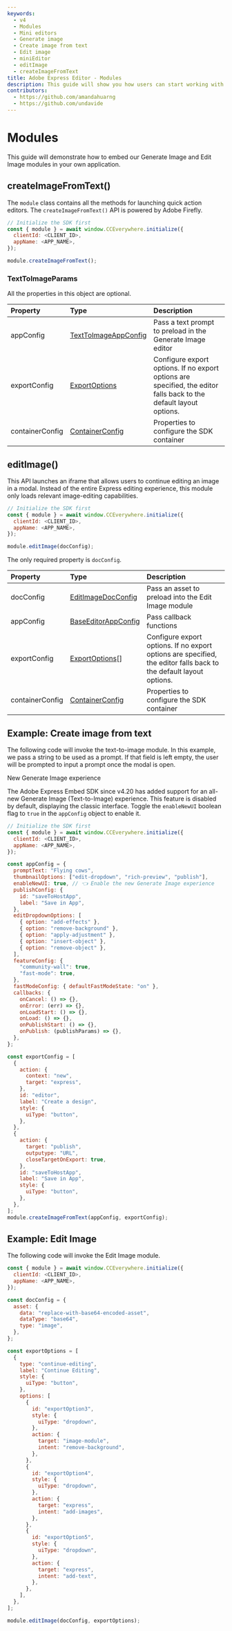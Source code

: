 ```yaml
---
keywords:
  - v4
  - Modules
  - Mini editors
  - Generate image
  - Create image from text
  - Edit image
  - miniEditor
  - editImage
  - createImageFromText
title: Adobe Express Editor - Modules
description: This guide will show you how users can start working with the SDK's editing modules
contributors:
  - https://github.com/amandahuarng
  - https://github.com/undavide
---
```


# Modules

This guide will demonstrate how to embed our Generate Image and Edit Image modules in your own application.

## createImageFromText()

The `module` class contains all the methods for launching quick action editors. The `createImageFromText()` API is powered by Adobe Firefly.

```js
// Initialize the SDK first
const { module } = await window.CCEverywhere.initialize({
  clientId: <CLIENT_ID>,
  appName: <APP_NAME>,
});

module.createImageFromText();
```

### TextToImageParams

All the properties in this object are optional.

| Property        | Type                                                                                                        | Description                                                                                                        |
| :-------------- | :---------------------------------------------------------------------------------------------------------- | :----------------------------------------------------------------------------------------------------------------- |
| appConfig       | [TextToImageAppConfig](../../v4/shared/src/types/module/AppConfig.types/interfaces/TextToImageAppConfig.md) | Pass a text prompt to preload in the Generate Image editor                                                         |
| exportConfig    | [ExportOptions](../../v4/shared/src/types/ExportConfig.types/type-aliases/ExportOptions.md)                 | Configure export options. If no export options are specified, the editor falls back to the default layout options. |
| containerConfig | [ContainerConfig](../../v4/shared/src/types/ContainerConfig.types/type-aliases/ContainerConfig.md)          | Properties to configure the SDK container                                                                          |

## editImage()

This API launches an iframe that allows users to continue editing an image in a modal. Instead of the entire Express editing experience, this module only loads relevant image-editing capabilities.

```js
// Initialize the SDK first
const { module } = await window.CCEverywhere.initialize({
  clientId: <CLIENT_ID>,
  appName: <APP_NAME>,
});

module.editImage(docConfig);
```

The only required property is `docConfig`.

| Property        | Type                                                                                                        | Description                                                                                                        |
| :-------------- | :---------------------------------------------------------------------------------------------------------- | :----------------------------------------------------------------------------------------------------------------- |
| docConfig       | [EditImageDocConfig](../../v4/shared/src/types/module/DocConfig.types/interfaces/EditImageDocConfig.md)     | Pass an asset to preload into the Edit Image module                                                                |
| appConfig       | [BaseEditorAppConfig](../../v4/v4/shared/src/types/module/AppConfig.types/interfaces/EditImageAppConfig.md) | Pass callback functions                                                                                            |
| exportConfig    | [ExportOptions](../../v4/shared/src/types/ExportConfig.types/type-aliases/ExportOptions.md)[]               | Configure export options. If no export options are specified, the editor falls back to the default layout options. |
| containerConfig | [ContainerConfig](../../v4/shared/src/types/ContainerConfig.types/type-aliases/ContainerConfig.md)          | Properties to configure the SDK container                                                                          |

## Example: Create image from text

The following code will invoke the text-to-image module. In this example, we pass a string to be used as a prompt. If that field is left empty, the user will be prompted to input a prompt once the modal is open.

<InlineAlert variant="info" slots="header, text1" />

New Generate Image experience

The Adobe Express Embed SDK since v4.20 has added support for an all-new Generate Image (Text-to-Image) experience. This feature is disabled by default, displaying the classic interface. Toggle the `enableNewUI` boolean flag to `true` in the `appConfig` object to enable it.

```js
// Initialize the SDK first
const { module } = await window.CCEverywhere.initialize({
  clientId: <CLIENT_ID>,
  appName: <APP_NAME>,
});

const appConfig = {
  promptText: "Flying cows",
  thumbnailOptions: ["edit-dropdown", "rich-preview", "publish"],
  enableNewUI: true, // 👈 Enable the new Generate Image experience
  publishConfig: {
    id: "saveToHostApp",
    label: "Save in App",
  },
  editDropdownOptions: [
    { option: "add-effects" },
    { option: "remove-background" },
    { option: "apply-adjustment" },
    { option: "insert-object" },
    { option: "remove-object" },
  ],
  featureConfig: {
    "community-wall": true,
    "fast-mode": true,
  },
  fastModeConfig: { defaultFastModeState: "on" },
  callbacks: {
    onCancel: () => {},
    onError: (err) => {},
    onLoadStart: () => {},
    onLoad: () => {},
    onPublishStart: () => {},
    onPublish: (publishParams) => {},
  },
};

const exportConfig = [
  {
    action: {
      context: "new",
      target: "express",
    },
    id: "editor",
    label: "Create a design",
    style: {
      uiType: "button",
    },
  },
  {
    action: {
      target: "publish",
      outputype: "URL",
      closeTargetOnExport: true,
    },
    id: "saveToHostApp",
    label: "Save in App",
    style: {
      uiType: "button",
    },
  },
];
module.createImageFromText(appConfig, exportConfig);
```

## Example: Edit Image

The following code will invoke the Edit Image module.

```js
const { module } = await window.CCEverywhere.initialize({
  clientId: <CLIENT_ID>,
  appName: <APP_NAME>,
});

const docConfig = {
  asset: {
    data: "replace-with-base64-encoded-asset",
    dataType: "base64",
    type: "image",
  },
};

const exportOptions = [
  {
    type: "continue-editing",
    label: "Continue Editing",
    style: {
      uiType: "button",
    },
    options: [
      {
        id: "exportOption3",
        style: {
          uiType: "dropdown",
        },
        action: {
          target: "image-module",
          intent: "remove-background",
        },
      },
      {
        id: "exportOption4",
        style: {
          uiType: "dropdown",
        },
        action: {
          target: "express",
          intent: "add-images",
        },
      },
      {
        id: "exportOption5",
        style: {
          uiType: "dropdown",
        },
        action: {
          target: "express",
          intent: "add-text",
        },
      },
    ],
  },
];

module.editImage(docConfig, exportOptions);
```
